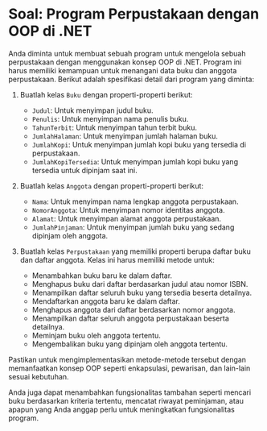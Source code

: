 # Soal: Program Perpustakaan dengan OOP di .NET

Anda diminta untuk membuat sebuah program untuk mengelola sebuah perpustakaan dengan menggunakan konsep OOP di .NET. Program ini harus memiliki kemampuan untuk menangani data buku dan anggota perpustakaan. Berikut adalah spesifikasi detail dari program yang diminta:

1. Buatlah kelas `Buku` dengan properti-properti berikut:
   - `Judul`: Untuk menyimpan judul buku.
   - `Penulis`: Untuk menyimpan nama penulis buku.
   - `TahunTerbit`: Untuk menyimpan tahun terbit buku.
   - `JumlahHalaman`: Untuk menyimpan jumlah halaman buku.
   - `JumlahKopi`: Untuk menyimpan jumlah kopi buku yang tersedia di perpustakaan.
   - `JumlahKopiTersedia`: Untuk menyimpan jumlah kopi buku yang tersedia untuk dipinjam saat ini.

2. Buatlah kelas `Anggota` dengan properti-properti berikut:
   - `Nama`: Untuk menyimpan nama lengkap anggota perpustakaan.
   - `NomorAnggota`: Untuk menyimpan nomor identitas anggota.
   - `Alamat`: Untuk menyimpan alamat anggota perpustakaan.
   - `JumlahPinjaman`: Untuk menyimpan jumlah buku yang sedang dipinjam oleh anggota.

3. Buatlah kelas `Perpustakaan` yang memiliki properti berupa daftar buku dan daftar anggota. Kelas ini harus memiliki metode untuk:
   - Menambahkan buku baru ke dalam daftar.
   - Menghapus buku dari daftar berdasarkan judul atau nomor ISBN.
   - Menampilkan daftar seluruh buku yang tersedia beserta detailnya.
   - Mendaftarkan anggota baru ke dalam daftar.
   - Menghapus anggota dari daftar berdasarkan nomor anggota.
   - Menampilkan daftar seluruh anggota perpustakaan beserta detailnya.
   - Meminjam buku oleh anggota tertentu.
   - Mengembalikan buku yang dipinjam oleh anggota tertentu.

Pastikan untuk mengimplementasikan metode-metode tersebut dengan memanfaatkan konsep OOP seperti enkapsulasi, pewarisan, dan lain-lain sesuai kebutuhan.

Anda juga dapat menambahkan fungsionalitas tambahan seperti mencari buku berdasarkan kriteria tertentu, mencatat riwayat peminjaman, atau apapun yang Anda anggap perlu untuk meningkatkan fungsionalitas program.
